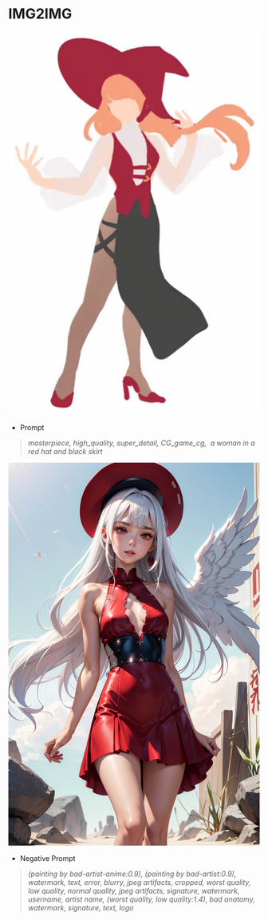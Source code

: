 
# IMG2IMG

![Image](img2img/00015-1653990102.png)

- Prompt

> *masterpiece, high_quality, super_detail, CG_game_cg,  a woman in a red hat and black skirt*

![Image](img2img/00021-183091882.png)

- Negative Prompt

> *(painting by bad-artist-anime:0.9), (painting by bad-artist:0.9), watermark, text, error, blurry, jpeg artifacts, cropped, worst quality, low quality, normal quality, jpeg artifacts, signature, watermark, username, artist name, (worst quality, low quality:1.4), bad anatomy, watermark, signature, text, logo*